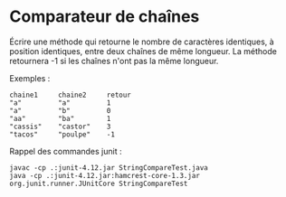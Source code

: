 # Comparateur de chaînes

Écrire une méthode qui retourne le nombre de caractères identiques, à position identiques, entre deux chaînes de même longueur.
La méthode retournera -1 si les chaînes n'ont pas la même longueur.

Exemples :

	chaine1		chaine2		retour
	"a"			"a"			1
	"a"			"b"			0
	"aa"		"ba"		1
	"cassis"	"castor"	3
	"tacos"		"poulpe"	-1

Rappel des commandes junit :

    javac -cp .:junit-4.12.jar StringCompareTest.java
    java -cp .:junit-4.12.jar:hamcrest-core-1.3.jar org.junit.runner.JUnitCore StringCompareTest
